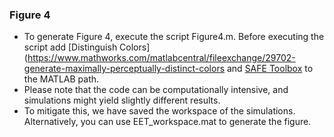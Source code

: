### Figure 4

-   To generate Figure 4, execute the script Figure4.m. Before executing the script add [Distinguish Colors](https://www.mathworks.com/matlabcentral/fileexchange/29702-generate-maximally-perceptually-distinct-colors and [SAFE Toolbox](https://safetoolbox.github.io/) to the MATLAB path. 
-   Please note that the code can be computationally intensive, and simulations might yield slightly different results.
-   To mitigate this, we have saved the workspace of the simulations. Alternatively, you can use EET_workspace.mat to generate the figure.
